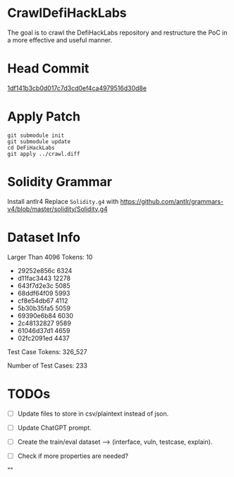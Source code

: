 # CrawlDefiHackLabs
The goal is to crawl the DefiHackLabs repository and restructure the PoC in a more effective and useful manner.

# Head Commit
[1df141b3cb0d017c7d3cd0ef4ca4979516d30d8e](https://github.com/SunWeb3Sec/DeFiHackLabs/tree/1df141b3cb0d017c7d3cd0ef4ca4979516d30d8e)

# Apply Patch
```
git submodule init
git submodule update
cd DeFiHackLabs
git apply ../crawl.diff
```

# Solidity Grammar
Install antlr4
Replace `Solidity.g4` with https://github.com/antlr/grammars-v4/blob/master/solidity/Solidity.g4



# Dataset Info
Larger Than 4096 Tokens: 10

- 29252e856c 6324
- d11fac3443 12278
- 643f7d2e3c 5085
- 68ddf64f09 5993
- cf8e54db67 4112
- 5b30b35fa5 5059
- 69390e6b84 6030
- 2c48132827 9589
- 61046d37d1 4659
- 02fc2091ed 4437

Test Case Tokens: 326_527

Number of Test Cases: 233

# TODOs
- [ ] Update files to store in csv/plaintext instead of json.
- [ ] Update ChatGPT prompt.
- [ ] Create the train/eval dataset --> (interface, vuln, testcase, explain).
- [ ] Check if more properties are needed?


""
